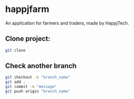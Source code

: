 # happjfarm

An application for farmers and traders, made by HappjTech.

## Clone project:

```bash
git clone 

```

## Check another branch
```bash
git checkout -b "branch_name"
git add .
git commit -m "message"
git push origin "branch_name"
```
